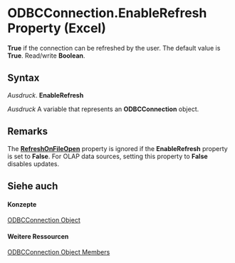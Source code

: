 
# ODBCConnection.EnableRefresh Property (Excel)

 **True** if the connection can be refreshed by the user. The default value is **True**. Read/write **Boolean**.


## Syntax

 _Ausdruck_. **EnableRefresh**

 _Ausdruck_ A variable that represents an **ODBCConnection** object.


## Remarks

The  **[RefreshOnFileOpen](aa41bdde-c3c0-70ea-f3bc-99e641a306ac.md)** property is ignored if the **EnableRefresh** property is set to **False**. For OLAP data sources, setting this property to **False** disables updates.


## Siehe auch


#### Konzepte


[ODBCConnection Object](b880ebec-15a4-5a3d-ef02-db73106db9c9.md)
#### Weitere Ressourcen


[ODBCConnection Object Members](http://msdn.microsoft.com/library/d13b91f3-a89f-7dd7-7a98-f1d952f3b047%28Office.15%29.aspx)